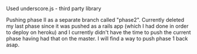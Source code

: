 Used underscore.js - third party library

Pushing phase II as a separate branch called "phase2". 
Currently deleted my last phase since it was pushed as a rails app (which I had done in order to deploy on heroku) and I currently didn't have the time to push the current phase having had that on the master. I will find a way to push phase 1 back asap.